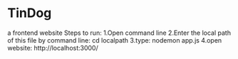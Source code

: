 # TinDog 
a frontend website
Steps to run:
1.Open command line
2.Enter the local path of this file by command line: cd localpath
3.type: nodemon app.js
4.open website: http://localhost:3000/
